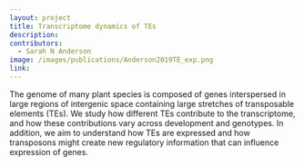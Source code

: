 ```yaml
---
layout: project
title: Transcriptome dynamics of TEs
description: 
contributors:
  - Sarah N Anderson
image: /images/publications/Anderson2019TE_exp.png
link: 
---
```


The genome of many plant species is composed of genes interspersed in large regions of intergenic space containing large stretches of transposable elements (TEs). We study how different TEs contribute to the transcriptome, and how these contributions vary across development and genotypes. In addition, we aim to understand how TEs are expressed and how transposons might create new regulatory information that can influence expression of genes.
